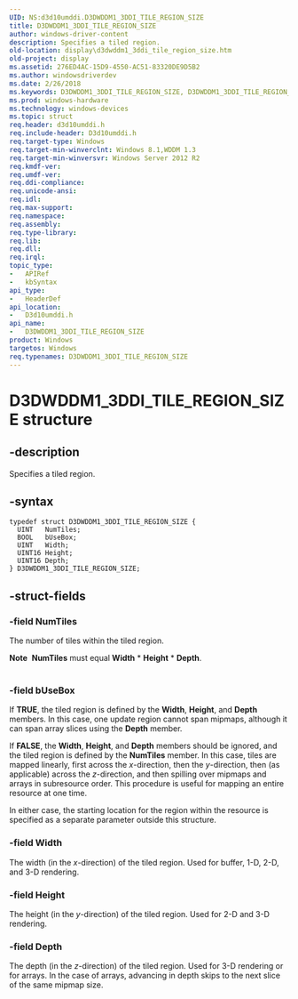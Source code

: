 ```yaml
---
UID: NS:d3d10umddi.D3DWDDM1_3DDI_TILE_REGION_SIZE
title: D3DWDDM1_3DDI_TILE_REGION_SIZE
author: windows-driver-content
description: Specifies a tiled region.
old-location: display\d3dwddm1_3ddi_tile_region_size.htm
old-project: display
ms.assetid: 276ED4AC-15D9-4550-AC51-83320DE9D5B2
ms.author: windowsdriverdev
ms.date: 2/26/2018
ms.keywords: D3DWDDM1_3DDI_TILE_REGION_SIZE, D3DWDDM1_3DDI_TILE_REGION_SIZE structure [Display Devices], d3d10umddi/D3DWDDM1_3DDI_TILE_REGION_SIZE, display.d3dwddm1_3ddi_tile_region_size
ms.prod: windows-hardware
ms.technology: windows-devices
ms.topic: struct
req.header: d3d10umddi.h
req.include-header: D3d10umddi.h
req.target-type: Windows
req.target-min-winverclnt: Windows 8.1,WDDM 1.3
req.target-min-winversvr: Windows Server 2012 R2
req.kmdf-ver: 
req.umdf-ver: 
req.ddi-compliance: 
req.unicode-ansi: 
req.idl: 
req.max-support: 
req.namespace: 
req.assembly: 
req.type-library: 
req.lib: 
req.dll: 
req.irql: 
topic_type:
-	APIRef
-	kbSyntax
api_type:
-	HeaderDef
api_location:
-	D3d10umddi.h
api_name:
-	D3DWDDM1_3DDI_TILE_REGION_SIZE
product: Windows
targetos: Windows
req.typenames: D3DWDDM1_3DDI_TILE_REGION_SIZE
---
```


# D3DWDDM1_3DDI_TILE_REGION_SIZE structure


## -description


Specifies a tiled region.


## -syntax


````
typedef struct D3DWDDM1_3DDI_TILE_REGION_SIZE {
  UINT   NumTiles;
  BOOL   bUseBox;
  UINT   Width;
  UINT16 Height;
  UINT16 Depth;
} D3DWDDM1_3DDI_TILE_REGION_SIZE;
````


## -struct-fields




### -field NumTiles

The number of tiles within the tiled region.

<div class="alert"><b>Note</b>  <b>NumTiles</b> must equal <b>Width</b> * <b>Height</b> * <b>Depth</b>.</div>
<div> </div>

### -field bUseBox

If <b>TRUE</b>, the tiled region is defined by the <b>Width</b>, <b>Height</b>, and <b>Depth</b> members. In this case, one update region cannot span mipmaps, although it can span array slices using the  <b>Depth</b> member.

If <b>FALSE</b>, the <b>Width</b>, <b>Height</b>, and <b>Depth</b> members should be ignored, and the tiled region is defined by the <b>NumTiles</b> member. In this case, tiles are mapped linearly, first across the <i>x</i>-direction, then the <i>y</i>-direction, then (as applicable) across the <i>z</i>-direction, and then spilling over mipmaps and arrays in subresource order. This procedure is useful for mapping an entire resource at one time.

In either case, the starting location for the region within the resource 
                  is specified as a separate parameter outside this structure.


### -field Width

The width (in the <i>x</i>-direction) of the tiled region. Used for buffer, 1-D, 2-D, and 3-D rendering.


### -field Height

The height (in the <i>y</i>-direction) of the tiled region. Used for 2-D and 3-D rendering.


### -field Depth

The depth (in the <i>z</i>-direction) of the tiled region. Used for 3-D rendering or for arrays. In the case of arrays, advancing in depth skips to the next slice of the same mipmap size.

